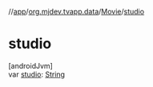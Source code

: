 //[app](../../../index.md)/[org.mjdev.tvapp.data](../index.md)/[Movie](index.md)/[studio](studio.md)

# studio

[androidJvm]\
var [studio](studio.md): [String](https://kotlinlang.org/api/latest/jvm/stdlib/kotlin/-string/index.html)
